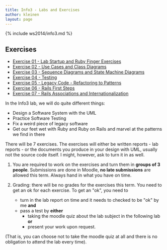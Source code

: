 ```yaml
---
title: Info3 - Labs and Exercises
author: kleinen
layout: page
---
```


{% include ws2014/info3.md %}

## Exercises
* [Exercise 01 - Lab Startup and Ruby Finger Exercises](lab-01-startup.html)
* [Exercise 02 - Use Cases and Class Diagrams](lab-02-usecases-class.html)
* [Exercise 03 - Sequence Diagrams and State Machine Diagrams](lab-03-sequence-state.html)
* [Exercise 04 - Testing](lab-04-testing.html)
* [Exercise 05 - Legacy Code - Refactoring to Patterns](lab-05-legacy.html)
* [Exercise 06 - Rails First Steps](lab-06-rails-1.html)
* [Exercise 07 - Rails Associations and Internationalization](lab-07-rails-2.html)

In the Info3 lab, we will do quite different things:

 * Design a Software System with the UML
 * Practice Software Testing
 * Fix a weird piece of legacy software
 * Get our feet wet with Ruby and Ruby on Rails and marvel at the patterns we find in there

There will be 7 exercises. The exercises will either be written reports - lab reports - or the documents you produce in your design with UML, usually not the source code itself. I might, however, ask to turn it in as well.


1. You are required to work on the exercises and turn them in **groups of  3 people**. Submissions are done in Moodle, **no late submissions** are allowed this term. Always hand in what you have on time.

1. Grading: there will be no grades for the exercises this term. You need to get an ok for each exercise. To get an "ok", you need to 
    * turn in the lab report on time and it needs to checked to be "ok" by me
**and** 
    * pass a test by **either** 
        * taking the moodle quiz about the lab subject in the following lab **or**
        * present your work upon request.

(That is, you can choose not to take the moodle quiz at all and there is no obligation to attend the lab every time).